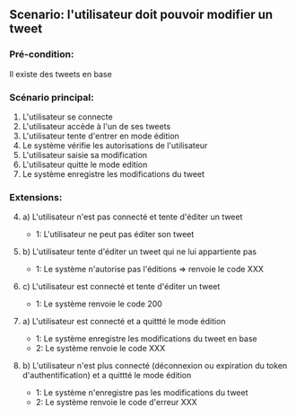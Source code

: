## Scenario: l'utilisateur doit pouvoir modifier un tweet ##

### Pré-condition: 
Il existe des tweets en base

### Scénario principal:
1. L'utilisateur se connecte
2. L'utilisateur accède à l'un de ses tweets
3. L'utilisateur tente d'entrer en mode édition
4. Le système vérifie les autorisations de l'utilisateur
5. L'utilisateur saisie sa modification
6. L'utilisateur quitte le mode edition
7. Le système enregistre les modifications du tweet

### Extensions:
4. a) L'utilisateur n'est pas connecté et tente d'éditer un tweet
	- 1: L'utilisateur ne peut pas éditer son tweet
	
4. b) L'utilisateur tente d'éditer un tweet qui ne lui appartiente pas
	- 1: Le système n'autorise pas l'éditions => renvoie le code XXX
	
4. c) L'utilisateur est connecté et tente d'éditer un tweet 
	- 1: Le système renvoie le code 200
	
7. a) L'utilisateur est connecté et a quittté le mode édition
	- 1: Le système enregistre les modifications du tweet en base
	- 2: Le système renvoie le code XXX
	
7. b) L'utilisateur n'est plus connecté (déconnexion ou expiration du token d'authentification) et a quittté le mode édition
	- 1: Le système n'enregistre pas les modifications du tweet
	- 2: Le système renvoie le code d'erreur XXX

